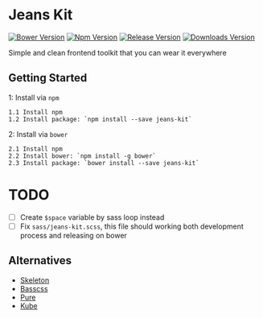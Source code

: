 # Jeans Kit
[![Bower Version](https://travis-ci.org/jojoee/jeans-kit.svg)](https://travis-ci.org/jojoee/jeans-kit) [![Npm Version](https://travis-ci.org/jojoee/jeans-kit.svg)](https://travis-ci.org/jojoee/jeans-kit) [![Release Version](https://travis-ci.org/jojoee/jeans-kit.svg)](https://travis-ci.org/jojoee/jeans-kit) [![Downloads Version](https://travis-ci.org/jojoee/jeans-kit.svg)](https://travis-ci.org/jojoee/jeans-kit)

Simple and clean frontend toolkit that you can wear it everywhere

## Getting Started
1: Install via `npm`
```
1.1 Install npm
1.2 Install package: `npm install --save jeans-kit`
```
2: Install via `bower`
```
2.1 Install npm
2.2 Install bower: `npm install -g bower`
2.3 Install package: `bower install --save jeans-kit`
```

# TODO
- [ ] Create `$space` variable by sass loop instead
- [ ] Fix `sass/jeans-kit.scss`, this file should working both development process and releasing on bower

## Alternatives
- [Skeleton](http://getskeleton.com/)
- [Basscss](http://www.basscss.com/)
- [Pure](https://github.com/yahoo/pure/)
- [Kube](https://github.com/imperavi/kube)

